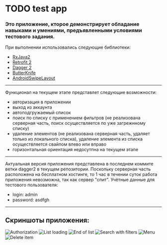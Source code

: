 # TODO test app
### Это приложение, кторое демонстрирует обладание навыками и умениями, предъявленными условиями тестового задания.

При выполнении использовались следующие библиотеки:
* [RxJava2](https://github.com/ReactiveX/RxJava/wiki/What's-different-in-2.0)
* [Retrofit 2](http://square.github.io/retrofit/)
* [Dagger 2](https://google.github.io/dagger/)
* [ButterKnife](http://jakewharton.github.io/butterknife/)
* [AndroidSwipeLayout](https://github.com/daimajia/AndroidSwipeLayout)

-------
Функционал на текущем этапе представлет следующие возможности:
- авторизация в приложении
- выход из аккаунта
- автоподгружаемый список
- поиск по списку с применением фильтров (не реализована серверная часть, поиск осуществляется по уже загрежнному списку)
- удаление элементов (не реализована серверная часть, удаляет только из локального списка), удаление элемента из списка осуществляется свайпом влево или вправо
- горизонтальная ориентация недосутпна на текущем этапе
-------
Актуальная версия приложения представлена в последнем коммите ветки dagger2 в текущем репозитории.
Поскольку серверная часть расположена на бесплатном хостинге, то 1 час в течении суток работа приложения невозможна, так как сервер "спит".
Учётные данные для тестового пользователя:
 - login: admin
 - password: asdfgh

 ------
 ## Скриншоты приложения:
 
 ![Authorization](https://s8.hostingkartinok.com/uploads/images/2018/03/31134023ff8be7b0617824a09e8da589.jpg)
 ![List loading](https://s8.hostingkartinok.com/uploads/images/2018/03/09c00e68878aa87edddec08b70d973c2.jpg)
 ![End of list](https://s8.hostingkartinok.com/uploads/images/2018/03/e36a3c587c5334ed5b6d4fd14a0c294a.jpg)
 ![Search with filters](https://s8.hostingkartinok.com/uploads/images/2018/03/13600a4d8f5c626c4e5227b43d02b29c.jpg)
 ![Menu](https://s8.hostingkartinok.com/uploads/images/2018/03/cc786d3c552f4890e92aed6e9d6b2a2d.jpg)
 ![Delete item](https://s8.hostingkartinok.com/uploads/images/2018/03/d8724e7cb63394ae1f1e41102e5ff20c.jpg)
 
